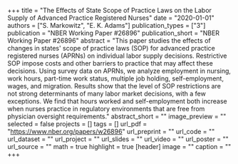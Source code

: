 +++
title = "The Effects of State Scope of Practice Laws on the Labor Supply of Advanced Practice Registered Nurses"
date = "2020-01-01"
authors = ["S. Markowitz", "E. K. Adams"]
publication_types = ["3"]
publication = "NBER Working Paper #26896"
publication_short = "NBER Working Paper #26896"
abstract = "This paper studies the effects of changes in states\' scope of practice laws (SOP) for advanced practice registered nurses (APRNs) on individual labor supply decisions. Restrictive SOP impose costs and other barriers to practice that may affect these decisions. Using survey data on APRNs, we analyze employment in nursing, work hours, part-time work status, multiple job holding, self-employment, wages, and migration. Results show that the level of SOP restrictions are not strong determinants of many labor market decisions, with a few exceptions. We find that hours worked and self-employment both increase when nurses practice in regulatory environments that are free from physician oversight requirements."
abstract_short = ""
image_preview = ""
selected = false
projects = []
tags = []
url_pdf = "https://www.nber.org/papers/w26896"
url_preprint = ""
url_code = ""
url_dataset = ""
url_project = ""
url_slides = ""
url_video = ""
url_poster = ""
url_source = ""
math = true
highlight = true
[header]
image = ""
caption = ""
+++
